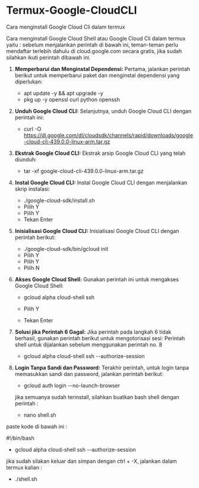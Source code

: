 # Termux-Google-CloudCLI
Cara menginstall Google Cloud Cli dalam termux

Cara menginstall Google Cloud Shell atau Google Cloud Cli dalam termux yaitu :
sebelum menjalankan perintah di bawah ini, teman-teman perlu mendaftar terlebih dahulu di cloud.google.com secara gratis, jika sudah silahkan ikuti perintah dibawah ini.

1. **Memperbarui dan Menginstal Dependensi:**
   Pertama, jalankan perintah berikut untuk memperbarui paket dan menginstal dependensi yang diperlukan:
   
   - apt update -y && apt upgrade -y
   - pkg up -y openssl curl python openssh
  
2. **Unduh Google Cloud CLI:**
   Selanjutnya, unduh Google Cloud CLI dengan perintah ini:
   
   - curl -O https://dl.google.com/dl/cloudsdk/channels/rapid/downloads/google-cloud-cli-439.0.0-linux-arm.tar.gz
  
3. **Ekstrak Google Cloud CLI:**
   Ekstrak arsip Google Cloud CLI yang telah diunduh:
  
   - tar -xf google-cloud-cli-439.0.0-linux-arm.tar.gz

4. **Instal Google Cloud CLI:**
   Instal Google Cloud CLI dengan menjalankan skrip instalasi:
   
   - ./google-cloud-sdk/install.sh
   - Pilih Y
   - Pilih Y
   - Tekan Enter

5. **Inisialisasi Google Cloud CLI:**
   Inisialisasi Google Cloud CLI dengan perintah berikut:
   
   - ./google-cloud-sdk/bin/gcloud init
   - Pilih Y
   - Pilih Y
   - Pilih N
   
6. **Akses Google Cloud Shell:**
   Gunakan perintah ini untuk mengakses Google Cloud Shell:
   
   - gcloud alpha cloud-shell ssh
   
   - Pilih Y
   - Tekan Enter

7. **Solusi jika Perintah 6 Gagal:**
   Jika perintah pada langkah 6 tidak berhasil, gunakan perintah berikut untuk mengotorisasi sesi:
   Perintah shell untuk dijalankan sebelum menggunakan perintah no. 8
   
   - gcloud alpha cloud-shell ssh --authorize-session
   
8. **Login Tanpa Sandi dan Password:**
   Terakhir perintah, untuk login tanpa memasukkan sandi dan password, jalankan perintah berikut:
   
   - gcloud auth login --no-launch-browser

   jika semuanya sudah terinstall, silahkan buatkan bash shell dengan perintah :

   - nano shell.sh

paste kode di bawah ini :
   
   #!/bin/bash
   - gcloud alpha cloud-shell ssh --authorize-session
   
jika sudah silakan keluar dan simpan dengan ctrl + -X, jalankan dalam termux kalian :
   - ./shell.sh
